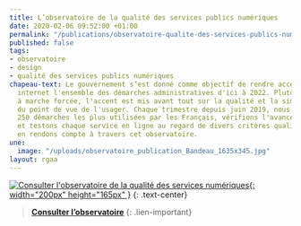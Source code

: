 ```yaml
---
title: L’observatoire de la qualité des services publics numériques
date: 2020-02-06 09:52:00 +01:00
permalink: "/publications/observatoire-qualite-des-services-publics-numeriques/"
published: false
tags:
- observatoire
- design
- qualité des services publics numériques
chapeau-text: Le gouvernement s’est donné comme objectif de rendre accessibles sur
  internet l'ensemble des démarches administratives d'ici à 2022. Plutôt qu'une dématérialisation
  à marche forcée, l'accent est mis avant tout sur la qualité et la simplicité d’utilisation
  du point de vue de l'usager. Chaque trimestre depuis juin 2019, nous évaluons les
  250 démarches les plus utilisées par les Français, vérifions l'avancée de leur numérisation
  et testons chaque service en ligne au regard de divers critères qualité. Et nous
  en rendons compte à travers cet observatoire.
une:
  image: "/uploads/observatoire_publication_Bandeau_1635x345.jpg"
layout: rgaa
---
```


[![Consulter l'observatoire de la qualité des services numériques](/uploads/capture-observatoire-oct2019-851502.png){: width="200px" height="165px" }](https://observatoire.numerique.gouv.fr/)
{: .text-center}
> **[Consulter l’observatoire](https://observatoire.numerique.gouv.fr/)**
{: .lien-important}